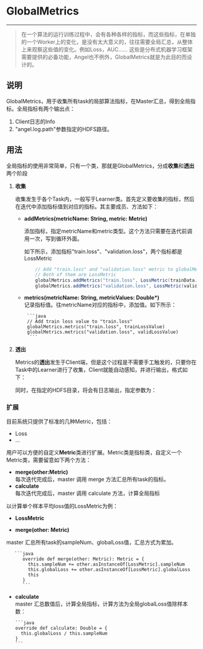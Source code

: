 # GlobalMetrics

----

> 在一个算法的运行训练过程中，会有各种各样的指标，而这些指标，在单独的一个Worker上的变化，是没有太大意义的，往往需要全局汇总，从整体上来观察这些值的变化。例如Loss，AUC…… 这些是分布式机器学习框架需要提供的必备功能，Angel也不例外，GlobalMetrics就是为此目的而设计的。

## 说明

GlobalMetrics，用于收集所有task的局部算法指标，在Master汇总，得到全局指标。全局指标有两个输出点：

1. Client日志的Info
2. "angel.log.path"参数指定的HDFS路径。

## 用法

全局指标的使用非常简单，只有一个类，那就是GlobalMetrics，分成**收集**和**透出**两个阶段

1. **收集**

	收集发生于各个Task内，一般写于Learner类。首先定义要收集的指标，然后在迭代中添加指标值到对应的指标。其主要成员、方法如下：
	    
	* **addMetrics(metricName: String, metric: Metric)**    
	
		添加指标，指定metricName和metric类型。这个方法只需要在迭代前调用一次，写到循环外面。
	 	   	
	 	如下所示，添加指标"train.loss"、"validation.loss"，两个指标都是LossMetric	        
	 
	 	```Java
	      	// Add "train.loss" and "validation.loss" metric to globalMetrics
	        // Both of them are LossMetric
	        globalMetrics.addMetrics("train.loss", LossMetric(trainData.size))
	        globalMetrics.addMetrics("validation.loss", LossMetric(validationData.size))
		```

	* **metrics(metricName: String, metricValues: Double\*)**    
	     	记录指标值。往metricName对应的指标中，添加值。如下所示：
	      
	       ```java
	       // Add train loss value to "train.loss"
	       globalMetrics.metrics("train.loss", trainLossValue)
	       globalMetrics.metrics("validation.loss", validLossValue)
	        ```
	        
2. **透出**

	Metrics的**透出**发生于Client端，但是这个过程是不需要手工触发的，只要你在Task中的Learner进行了收集，Client就能自动感知，并进行输出，格式如下：
	

	同时，在指定的HDFS目录，将会有日志输出，指定参数为：
	

### 扩展

目前系统只提供了标准的几种Metric，包括：

* Loss
* ...

用户可以方便的自定义**Metric**类进行扩展。Metric类是指标类，自定义一个Metric类，需要留意如下两个方法：
    
* **merge(other:Metric)**    
	每次迭代完成后，master 调用 merge 方法汇总所有task的指标。    
* **calculate**  
	每次迭代完成后，master 调用 calculate 方法，计算全局指标


以计算单个样本平均loss值的LossMetric为例：

 * **LossMetric**

 
 * **merge(other: Metric)**

 master 汇总所有task的sampleNum、globalLoss值，汇总方式为累加。
 
       ```java
          override def merge(other: Metric): Metric = {
            this.sampleNum += other.asInstanceOf[LossMetric].sampleNum
            this.globalLoss += other.asInstanceOf[LossMetric].globalLoss
            this
          }
          ```
       
* **calculate**   
 	master 汇总数值后，计算全局指标，计算方法为全局globalLoss值除样本数：
          
      ```java
      override def calculate: Double = {
      	this.globalLoss / this.sampleNum
      }
      ```